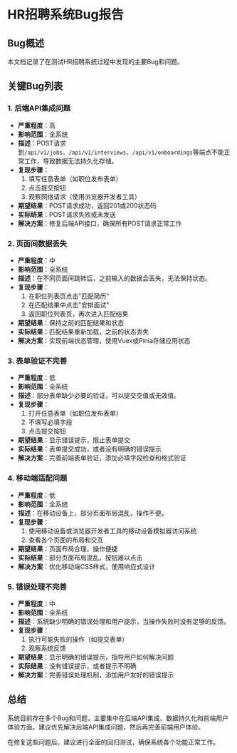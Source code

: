 # HR招聘系统Bug报告

## Bug概述
本文档记录了在测试HR招聘系统过程中发现的主要Bug和问题。

## 关键Bug列表

### 1. 后端API集成问题
- **严重程度**：高
- **影响范围**：全系统
- **描述**：POST请求到`/api/v1/jobs`、`/api/v1/interviews`、`/api/v1/onboardings`等端点不能正常工作，导致数据无法持久化存储。
- **复现步骤**：
  1. 填写任意表单（如职位发布表单）
  2. 点击提交按钮
  3. 观察网络请求（使用浏览器开发者工具）
- **期望结果**：POST请求成功，返回201或200状态码
- **实际结果**：POST请求失败或未发送
- **解决方案**：修复后端API接口，确保所有POST请求正常工作

### 2. 页面间数据丢失
- **严重程度**：中
- **影响范围**：全系统
- **描述**：在不同页面间跳转后，之前输入的数据会丢失，无法保持状态。
- **复现步骤**：
  1. 在职位列表页点击"匹配简历"
  2. 在匹配结果中点击"安排面试"
  3. 返回职位列表页，再次进入匹配结果
- **期望结果**：保持之前的匹配结果和状态
- **实际结果**：匹配结果重新加载，之前的状态丢失
- **解决方案**：实现前端状态管理，使用Vuex或Pinia存储应用状态

### 3. 表单验证不完善
- **严重程度**：低
- **影响范围**：全系统
- **描述**：部分表单缺少必要的验证，可以提交空值或无效值。
- **复现步骤**：
  1. 打开任意表单（如职位发布表单）
  2. 不填写必填字段
  3. 点击提交按钮
- **期望结果**：显示错误提示，阻止表单提交
- **实际结果**：表单提交成功，或者没有明确的错误提示
- **解决方案**：完善前端表单验证，添加必填字段检查和格式验证

### 4. 移动端适配问题
- **严重程度**：低
- **影响范围**：全系统
- **描述**：在移动设备上，部分页面布局混乱，操作不便。
- **复现步骤**：
  1. 使用移动设备或浏览器开发者工具的移动设备模拟器访问系统
  2. 查看各个页面的布局和交互
- **期望结果**：页面布局合理，操作便捷
- **实际结果**：部分页面布局混乱，按钮难以点击
- **解决方案**：优化移动端CSS样式，使用响应式设计

### 5. 错误处理不完善
- **严重程度**：中
- **影响范围**：全系统
- **描述**：系统缺少明确的错误处理和用户提示，当操作失败时没有足够的反馈。
- **复现步骤**：
  1. 执行可能失败的操作（如提交表单）
  2. 观察系统反馈
- **期望结果**：显示明确的错误提示，指导用户如何解决问题
- **实际结果**：没有错误提示，或者提示不明确
- **解决方案**：完善错误处理机制，添加用户友好的错误提示

## 总结
系统目前存在多个Bug和问题，主要集中在后端API集成、数据持久化和前端用户体验方面。建议优先解决后端API集成问题，然后再完善前端用户体验。

在修复这些问题后，建议进行全面的回归测试，确保系统各个功能正常工作。
